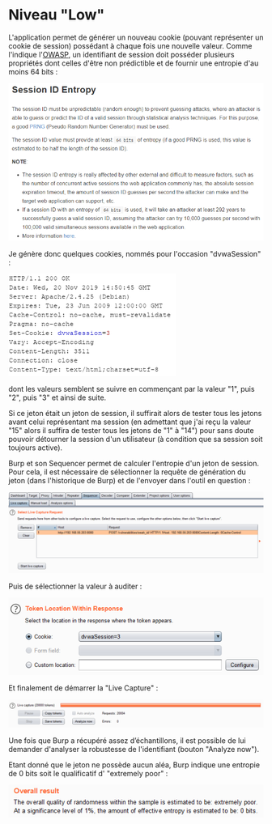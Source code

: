 # Niveau "Low"

L'application permet de générer un nouveau cookie (pouvant représenter un cookie de session) possédant à chaque fois une nouvelle valeur. Comme l'indique l'[OWASP](https://cheatsheetseries.owasp.org/cheatsheets/Session\_Management\_Cheat\_Sheet.html), un identifiant de session doit posséder plusieurs propriétés dont celles d'être non prédictible et de fournir une entropie d'au moins 64 bits :

![](../../../../.gitbook/assets/217a4a78ccfd124c4965004e46326fab.png)

Je génère donc quelques cookies, nommés pour l'occasion "dvwaSession" :

![](../../../../.gitbook/assets/dde0e086dee874d759a8c26458095be6.png)

dont les valeurs semblent se suivre en commençant par la valeur "1", puis "2", puis "3" et ainsi de suite.

Si ce jeton était un jeton de session, il suffirait alors de tester tous les jetons avant celui représentant ma session (en admettant que j'ai reçu la valeur "15" alors il suffira de tester tous les jetons de "1" à "14") pour sans doute pouvoir détourner la session d'un utilisateur (à condition que sa session soit toujours active).

Burp et son Sequencer permet de calculer l'entropie d'un jeton de session. Pour cela, il est nécessaire de sélectionner la requête de génération du jeton (dans l'historique de Burp) et de l'envoyer dans l'outil en question :

![](<../../../../.gitbook/assets/28c5176ba85871348a8da26204a5308c (1).png>)

Puis de sélectionner la valeur à auditer :

![](../../../../.gitbook/assets/ec93e7e4734612dd56f16f12c21ba72d.png)

Et finalement de démarrer la "Live Capture" :

![](../../../../.gitbook/assets/044ec110eb93f7476275185553de5675.png)

Une fois que Burp a récupéré assez d’échantillons, il est possible de lui demander d'analyser la robustesse de l'identifiant (bouton "Analyze now").&#x20;

Etant donné que le jeton ne possède aucun aléa, Burp indique une entropie de 0 bits soit le qualificatif d' "extremely poor" :

![](../../../../.gitbook/assets/d8841ad3c34d2f99cf5dc53578fde409.png)
